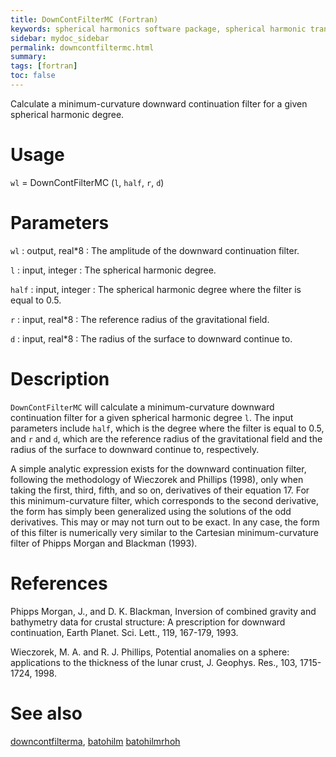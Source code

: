 ```yaml
---
title: DownContFilterMC (Fortran)
keywords: spherical harmonics software package, spherical harmonic transform, legendre functions, multitaper spectral analysis, fortran, Python, gravity, magnetic field
sidebar: mydoc_sidebar
permalink: downcontfiltermc.html
summary:
tags: [fortran]
toc: false
---
```


Calculate a minimum-curvature downward continuation filter for a given spherical harmonic degree.

# Usage

`wl` = DownContFilterMC (`l`, `half`, `r`, `d`)

# Parameters

`wl` : output, real\*8
:   The amplitude of the downward continuation filter.

`l` : input, integer
:   The spherical harmonic degree.

`half` : input, integer
:   The spherical harmonic degree where the filter is equal to 0.5.

`r` : input, real\*8
:   The reference radius of the gravitational field.

`d` : input, real\*8
:   The radius of the surface to downward continue to.

# Description

`DownContFilterMC` will calculate a minimum-curvature downward continuation filter for a given spherical harmonic degree `l`. The input parameters include `half`, which is the degree where the filter is equal to 0.5, and `r` and `d`, which are the reference radius of the gravitational field and the radius of the surface to downward continue to, respectively.

A simple analytic expression exists for the downward continuation filter, following the methodology of Wieczorek and Phillips (1998), only when taking the first, third, fifth, and so on, derivatives of their equation 17. For this minimum-curvature filter, which corresponds to the second derivative, the form has simply been generalized using the solutions of the odd derivatives. This may or may not turn out to be exact. In any case, the form of this filter is numerically very similar to the Cartesian minimum-curvature filter of Phipps Morgan and Blackman (1993).

# References

Phipps Morgan, J., and D. K. Blackman, Inversion of combined gravity and bathymetry data for crustal structure: A prescription for downward continuation, Earth Planet. Sci. Lett., 119, 167-179, 1993.

Wieczorek, M. A. and R. J. Phillips, Potential anomalies on a sphere: applications to the thickness of the lunar crust, J. Geophys. Res., 103, 1715-1724, 1998.

# See also

[downcontfilterma](downcontfilterma.html), [batohilm](batohilm.html) [batohilmrhoh](batohilmrhoh.html)
